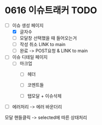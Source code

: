 # 0616 이슈트래커 TODO

- [ ] 이슈 생성 페이지
  - [x] 글자수
  - [ ] 모달창 선택했을 때 들어오는거 
  - [ ] 작성 취소 LINK to main
  - [ ] 완료 -> POST요청 & LINK to main

- [ ] 이슈 디테일 페이지
  - [ ] 마크업
    - [ ] 헤더
    - [ ] 코멘트들
    - [ ] 탭모달 + 이슈삭제



- [ ] 에러처리 -> 에러 바운더리

모달 핸들클릭 -> selected에 따른 상태처리